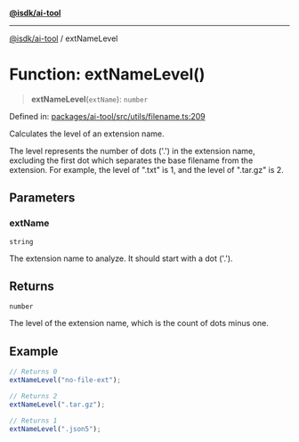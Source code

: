 [**@isdk/ai-tool**](../README.md)

***

[@isdk/ai-tool](../globals.md) / extNameLevel

# Function: extNameLevel()

> **extNameLevel**(`extName`): `number`

Defined in: [packages/ai-tool/src/utils/filename.ts:209](https://github.com/isdk/ai-tool.js/blob/6a89194ac34437a1bc58f7ec590cd22976939ca6/src/utils/filename.ts#L209)

Calculates the level of an extension name.

The level represents the number of dots ('.') in the extension name, excluding the first dot which separates
the base filename from the extension. For example, the level of ".txt" is 1, and the level of ".tar.gz" is 2.

## Parameters

### extName

`string`

The extension name to analyze. It should start with a dot ('.').

## Returns

`number`

The level of the extension name, which is the count of dots minus one.

## Example

```typescript
// Returns 0
extNameLevel("no-file-ext");

// Returns 2
extNameLevel(".tar.gz");

// Returns 1
extNameLevel(".json5");
```
